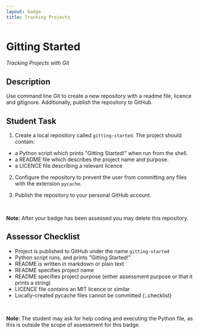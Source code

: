 ```yaml
---
layout: badge
title: Tracking Projects
---
```


# Gitting Started
_Tracking Projects with Git_

## Description

Use command line Git to create a new repository with a readme file, licence and gitignore. Additionally, publish the repository to GitHub.




## Student Task

1. Create a local repository called `gitting-started`. The project should contain:
- a Python script which prints "Gitting Started!" when run from the shell.
- a README file which describes the project name and purpose.
- a LICENCE file describing a relevant licence

2. Configure the repository to prevent the user from committing any files with the extension `pycache`.

3. Publish the repository to your personal GitHub account.

<br>

**Note:** After your badge has been assessed you may delete this repository.




## Assessor Checklist

- Project is published to GitHub under the name `gitting-started`
- Python script runs, and prints "Gitting Started!"
- README is written in markdown or plain text
- README specifies project name
- README specifies project purpose (either assessment purpose or that it prints a string)
- LICENCE file contains an MIT licence or similar
- Locally-created pycache files cannot be committed
{:.checklist}

<br>

**Note:** The student may ask for help coding and executing the Python file,
as this is outside the scope of assessment for this badge.